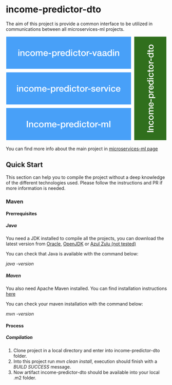 # income-predictor-dto
The aim of this project is provide a common interface to be utilized in communications between all microservices-ml projects.

![alt Topology](https://github.com/Oscuro-Restalion/income-predictor-dto/blob/master/images/DTOTopology.png)

You can find more info about the main project in [microservices-ml page](https://github.com/Oscuro-Restalion/microservices-ml)

## Quick Start

This section can help you to compile the project without a deep knowledge of the different technologies used. Please follow the instructions and PR if more information is needed.

### Maven

#### Prerrequisites

##### Java

You need a JDK installed to compile all the projects, you can download the latest version from [Oracle](http://www.oracle.com/technetwork/java/javase/downloads/jdk8-downloads-2133151.html), [OpenJDK](http://openjdk.java.net/install/) or [Azul Zulu (not tested)](https://www.azul.com/downloads/zulu/)

You can check that Java is available with the command below:

_java -version_

##### Maven

You also need Apache Maven installed. You can find installation instructions [here](https://maven.apache.org/download.cgi)

You can check your maven installation with the command below:

_mvn -version_

#### Process

##### Compilation
1. Clone project in a local directory and enter into income-predictor-dto folder.
1. Into this project run _mvn clean install_, execution should finish with a _BUILD SUCCESS_ message.
1. Now artifact income-predictor-dto should be available into your local .m2 folder.